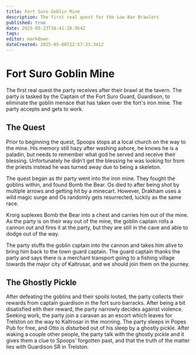 ```yaml
---
title: Fort Suro Goblin Mine
description: The first real quest for the Low Bar Brawlers
published: true
date: 2025-05-23T16:41:20.954Z
tags: 
editor: markdown
dateCreated: 2025-05-08T12:57:33.341Z
---
```


# Fort Suro Goblin Mine
The first real quest the party receives after their brawl at the tavern. The party is tasked by the Captain of the Fort Suro Guard, Guardison, to eliminate the goblin menace that has taken over the fort's iron mine. The party accepts and gets to work.

## The Quest
Prior to beginning the quest, Spoops stops at a local church on the way to the mine. His memory still hazy after washing ashore, he knows he is a paladin, but needs to remember what god he served and receive their blessing. Unfortunately he didn’t get the blessing he was looking for from the priests instead he was turned away due to being a skeleton.

The quest began as thr party went into the iron mine. They fought the goblins within, and found Bomb the Bear. Os died to after being shot by multiple arrows and getting hit by a minecart. However, Drakham uses a wild magic surge and Os randomly gets resurrected, luckily as the same race.

Krorg suplexes Bomb the Bear into a chest and carries him out of the mine. As the party is on their way out of the mine, the goblin captain rolls a cannon out and fires it at the party, but they are still in the cave and able to dodge out of the way.

The party stuffs the goblin csptain into the cannon and takes him alive to bring him back to the town guard captain. The guard captain thanks the party and says there is a merchant transport going to a fishing village towards the major city of Kaltrusar, and we should join them on the journey.


## The Ghostly Pickle
After defeating the goblins and their spoils looted, the party collects their rewards from captain guardison in the fort suro barracks. After being a bit disatisfied eith their reward, the party narrowly decides against violence. Seeking work, the party join a caravan as an escort which leaves for Trelston on the way to Kaltrosar in the morning. The party sleeps in Popes Pub for free, and Otto is disturbed out of his sleep by a ghostly pickle. After waking a couple other people, the party talk with the ghostly pickle and it gives them a clue to Spoops' forgotten past, and that the truth of the matter lies with Guardison SR in Trelston.


